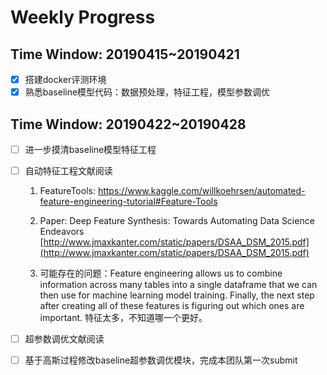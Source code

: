 # Weekly Progress

## Time Window: 20190415~20190421

- [x] 搭建docker评测环境
- [x] 熟悉baseline模型代码：数据预处理，特征工程，模型参数调优

## Time Window: 20190422~20190428

- [ ] 进一步摸清baseline模型特征工程

- [ ] 自动特征工程文献阅读

  1. FeatureTools: https://www.kaggle.com/willkoehrsen/automated-feature-engineering-tutorial#Feature-Tools

  2. Paper: Deep Feature Synthesis: Towards Automating Data Science Endeavors [http://www.jmaxkanter.com/static/papers/DSAA_DSM_2015.pdf](http://www.jmaxkanter.com/static/papers/DSAA_DSM_2015.pdf)
  3. 可能存在的问题：Feature engineering allows us to combine information across many tables into a single dataframe that we can then use for machine learning model training. Finally, the next step after creating all of these features is figuring out which ones are important. 特征太多，不知道哪一个更好。

  

- [ ] 超参数调优文献阅读

- [ ] 基于高斯过程修改baseline超参数调优模块，完成本团队第一次submit